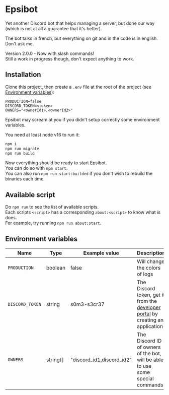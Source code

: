 # Epsibot

Yet another Discord bot that helps managing a server, but done our way (which is not at all a guarantee that it's better).

The bot talks in french, but everything on git and in the code is in english. Don't ask me.

Version 2.0.0 - Now with slash commands!<br>
Still a work in progress though, don't expect anything to work.

## Installation

Clone this project, then create a `.env` file at the root of the project (see [Environment variables](#environment-variables)):
```env
PRODUCTION=false
DISCORD_TOKEN=<token>
OWNERS="<ownerId1>,<ownerId2>"
```
Epsibot may scream at you if you didn't setup correctly some environment variables.

You need at least node v16 to run it:
```sh
npm i
npm run migrate
npm run build
```

Now everything should be ready to start Epsibot.<br>
You can do so with `npm start`.<br>
You can also run `npm run start:builded` if you don't wish to rebuild the binaries each time.

## Available script

Do `npm run` to see the list of available scripts.<br>
Each scripts `<script>` has a corresponding `about:<script>` to know what is does.<br>
For example, try running `npm run about:start`.

## Environment variables

Name			|	Type		|	Example value				|	Description
---				|	---			|	---							|	---
`PRODUCTION`	|	boolean		|	false						|	Will change the colors of logs
`DISCORD_TOKEN`	|	string		|	s0m3-s3cr37					|	The Discord token, get it from the [developer portal](https://discord.com/developers/applications) by creating an application
`OWNERS`		|	string[]	|	"discord_id1,discord_id2"	|	The Discord ID of owners of the bot, will be able to use some special commands
